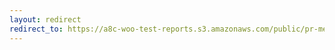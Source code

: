 ```yaml
---
layout: redirect
redirect_to: https://a8c-woo-test-reports.s3.amazonaws.com/public/pr-merge/41937/api/index.html
---
```

